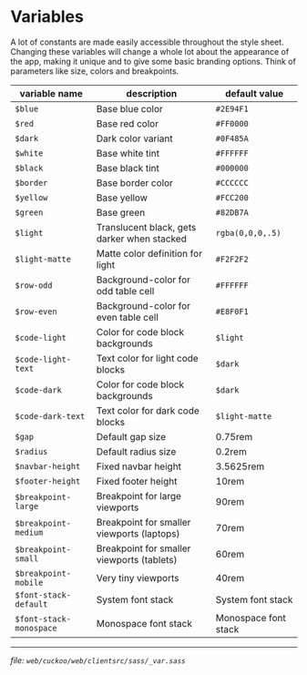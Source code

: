 # Variables

A lot of constants are made easily accessible throughout the style sheet.
Changing these variables will change a whole lot about the appearance of the app,
making it unique and to give some basic branding options. Think of parameters like
size, colors and breakpoints.

| variable name           | description                                 | default value        |
| ----------------------- | ------------------------------------------- | -------------------- |
| `$blue`                 | Base blue color                             | `#2E94F1`            |
| `$red`                  | Base red color                              | `#FF0000`            |
| `$dark`                 | Dark color variant                          | `#0F485A`            |
| `$white`                | Base white tint                             | `#FFFFFF`            |
| `$black`                | Base black tint                             | `#000000`            |
| `$border`               | Base border color                           | `#CCCCCC`            |
| `$yellow`               | Base yellow                                 | `#FCC200`            |
| `$green`                | Base green                                  | `#82DB7A`            |
| `$light`                | Translucent black, gets darker when stacked | `rgba(0,0,0,.5)`     |
| `$light-matte`          | Matte color definition for light            | `#F2F2F2`            |
| `$row-odd`              | Background-color for odd table cell         | `#FFFFFF`            |
| `$row-even`             | Background-color for even table cell        | `#E8F0F1`            |
| `$code-light`           | Color for code block backgrounds            | `$light`             |
| `$code-light-text`      | Text color for light code blocks            | `$dark`              |
| `$code-dark`            | Color for code block backgrounds            | `$dark`              |
| `$code-dark-text`       | Text color for dark code blocks             | `$light-matte`       |
| `$gap`                  | Default gap size                            | 0.75rem              |
| `$radius`               | Default radius size                         | 0.2rem               |
| `$navbar-height`        | Fixed navbar height                         | 3.5625rem            |
| `$footer-height`        | Fixed footer height                         | 10rem                |
| `$breakpoint-large`     | Breakpoint for large viewports              | 90rem                |
| `$breakpoint-medium`    | Breakpoint for smaller viewports (laptops)  | 70rem                |
| `$breakpoint-small`     | Breakpoint for smaller viewports (tablets)  | 60rem                |
| `$breakpoint-mobile`    | Very tiny viewports                         | 40rem                |
| `$font-stack-default`   | System font stack                           | System font stack    |
| `$font-stack-monospace` | Monospace font stack                        | Monospace font stack |

---
_file: `web/cuckoo/web/clientsrc/sass/_var.sass`_
